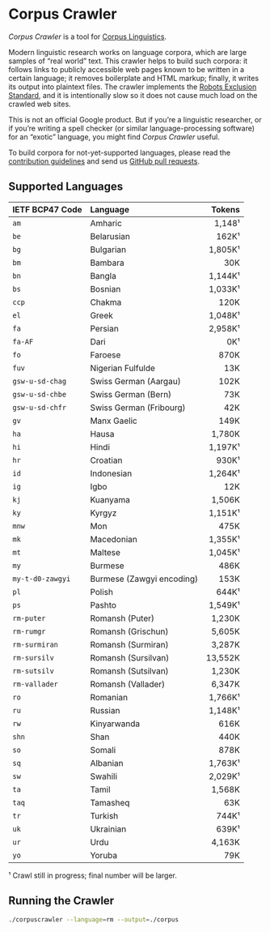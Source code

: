 # Corpus Crawler

_Corpus Crawler_ is a tool for [Corpus
Linguistics](https://en.wikipedia.org/wiki/Corpus_linguistics).

Modern linguistic research works on language corpora, which are large samples of
“real world” text.  This crawler helps to build such corpora: it follows links
to publicly accessible web pages known to be written in a certain language; it
removes boilerplate and HTML markup; finally, it writes its output into
plaintext files.  The crawler implements the [Robots Exclusion
Standard](https://en.wikipedia.org/wiki/Robots_exclusion_standard), and it is
intentionally slow so it does not cause much load on the crawled web sites.

This is not an official Google product.  But if you’re a linguistic researcher,
or if you’re writing a spell checker (or similar language-processing software)
for an “exotic” language, you might find _Corpus Crawler_ useful.

To build corpora for not-yet-supported languages, please read the
[contribution guidelines](./CONTRIBUTING.md) and send us [GitHub pull
requests](https://help.github.com/categories/collaborating-with-issues-and-pull-requests/).



## Supported Languages

| IETF BCP47 Code     | Language                     |   Tokens |
| :------------------ | :--------------------------- | -------: |
| `am`                | Amharic                      |   1,148¹ |
| `be`                | Belarusian                   |    162K¹ |
| `bg`                | Bulgarian                    |  1,805K¹ |
| `bm`                | Bambara                      |     30K  |
| `bn`                | Bangla                       |  1,144K¹ |
| `bs`                | Bosnian                      |  1,033K¹ |
| `ccp`               | Chakma                       |    120K  |
| `el`                | Greek                        |  1,048K¹ |
| `fa`                | Persian                      |  2,958K¹ |
| `fa-AF`             | Dari                         |      0K¹ |
| `fo`                | Faroese                      |    870K  |
| `fuv`               | Nigerian Fulfulde            |     13K  |
| `gsw-u-sd-chag`     | Swiss German (Aargau)        |    102K  |
| `gsw-u-sd-chbe`     | Swiss German (Bern)          |     73K  |
| `gsw-u-sd-chfr`     | Swiss German (Fribourg)      |     42K  |
| `gv`                | Manx Gaelic                  |    149K  |
| `ha`                | Hausa                        |  1,780K  |
| `hi`                | Hindi                        |  1,197K¹ |
| `hr`                | Croatian                     |    930K¹ |
| `id`                | Indonesian                   |  1,264K¹ |
| `ig`                | Igbo                         |     12K  |
| `kj`                | Kuanyama                     |  1,506K  |
| `ky`                | Kyrgyz                       |  1,151K¹ |
| `mnw`               | Mon                          |    475K  |
| `mk`                | Macedonian                   |  1,355K¹ |
| `mt`                | Maltese                      |  1,045K¹ |
| `my`                | Burmese                      |    486K  |
| `my-t-d0-zawgyi`    | Burmese (Zawgyi encoding)    |    153K  |
| `pl`                | Polish                       |    644K¹ |
| `ps`                | Pashto                       |  1,549K¹ |
| `rm-puter`          | Romansh (Puter)              |  1,230K  |
| `rm-rumgr`          | Romansh (Grischun)           |  5,605K  |
| `rm-surmiran`       | Romansh (Surmiran)           |  3,287K  |
| `rm-sursilv`        | Romansh (Sursilvan)          | 13,552K  |
| `rm-sutsilv`        | Romansh (Sutsilvan)          |  1,230K  |
| `rm-vallader`       | Romansh (Vallader)           |  6,347K  |
| `ro`                | Romanian                     |  1,766K¹ |
| `ru`                | Russian                      |  1,148K¹ |
| `rw`                | Kinyarwanda                  |    616K  |
| `shn`               | Shan                         |    440K  |
| `so`                | Somali                       |    878K  |
| `sq`                | Albanian                     |  1,763K¹ |
| `sw`                | Swahili                      |  2,029K¹ |
| `ta`                | Tamil                        |  1,568K  |
| `taq`               | Tamasheq                     |     63K  |
| `tr`                | Turkish                      |    744K¹ |
| `uk`                | Ukrainian                    |    639K¹ |
| `ur`                | Urdu                         |  4,163K  |
| `yo`                | Yoruba                       |     79K  |

¹ Crawl still in progress; final number will be larger.


## Running the Crawler

```sh
./corpuscrawler --language=rm --output=./corpus
```
